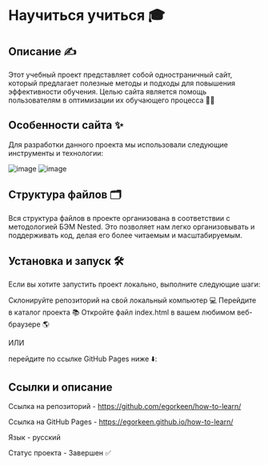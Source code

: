 # Научиться учиться 🎓

## Описание ✍

Этот  учебный проект представляет собой одностраничный сайт, который предлагает полезные методы и подходы для повышения эффективности обучения. Целью сайта является помощь пользователям в оптимизации их обучающего процесса 👨‍🎓

## Особенности сайта ✨

Для разработки данного проекта мы использовали следующие инструменты и технологии:

![image](https://github.com/egorkeen/how-to-learn/assets/112564078/f930db23-5a6b-4450-93ee-804aa64be0c1) ![image](https://github.com/egorkeen/how-to-learn/assets/112564078/77c8a865-5bf1-402e-8086-957b260d354e)

## Структура файлов 🗂️

Вся структура файлов в проекте организована в соответствии с методологией БЭМ Nested. Это позволяет нам легко организовывать и поддерживать код, делая его более читаемым и масштабируемым.

## Установка и запуск 🛠️

Если вы хотите запустить проект локально, выполните следующие шаги:

Склонируйте репозиторий на свой локальный компьютер 💻
Перейдите в каталог проекта 📚
Откройте файл index.html в вашем любимом веб-браузере 🌎

ИЛИ 

перейдите по ссылке GitHub Pages ниже ⬇️: 

## Ссылки и описание

Ссылка на репозиторий - https://github.com/egorkeen/how-to-learn/

Ссылка на GitHub Pages - https://egorkeen.github.io/how-to-learn/

Язык - русский

Статус проекта - Завершен ✅
